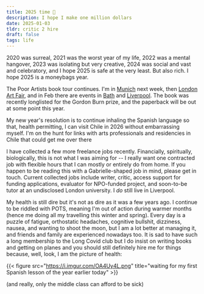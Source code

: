 ```yaml
---
title: 2025 time 👹
description: I hope I make one million dollars 
date: 2025-01-03
tldr: critic 2 hire
draft: false
tags: life
---
```


2020 was surreal, 2021 was the worst year of my life, 2022 was a mental hangover, 2023 was isolating but very creative, 2024 was social and vast and celebratory, and I hope 2025 is safe at the very least. But also rich. I hope 2025 is a moneybags year. 

The Poor Artists book tour continues. I'm in [Munich](https://www.adbk.de/de/aktuell/veranstaltungsreihen/jour-fixe.html) next week, then [London Art Fair](https://www.londonartfair.co.uk/poor-artists-book-launch/), and in Feb there are events in [Bath](https://www.toppingbooks.co.uk/events/bath/poor-artists-gabrielle-de-la-puente-and-zarina-muhammad-as-the-white-pube-2025-3/) and [Liverpool](https://deadinkbookshop.com/products/poor-artists-the-white-pube-in-conversation-with-fran-disley). The book was recently longlisted for the Gordon Burn prize, and the paperback will be out at some point this year. 

My new year's resolution is to continue inhaling the Spanish language so that, health permitting, I can visit Chile in 2026 without embarrassing myself. I'm on the hunt for links with arts professionals and residencies in Chile that could get me over there 

I have collected a few more freelance jobs recently. Financially, spiritually, biologically, this is not what I was aiming for -- I really want one contracted job with flexible hours that I can mostly or entirely do from home. If you happen to be reading this with a Gabrielle-shaped job in mind, please get in touch. Current collected jobs include writer, critic, access support for funding applications, evaluator for NPO-funded project, and soon-to-be tutor at an undisclosed London university. I _do_ still live in Liverpool. 

My health is still dire but it's not as dire as it was a few years ago. I continue to be riddled with POTS, meaning I'm out of action during warmer months (hence me doing all my travelling this winter and spring). Every day is a puzzle of fatigue, orthostatic headaches, cognitive bullshit, dizziness, nausea, and wanting to shoot the moon, but I am a lot better at managing it, and friends and family are experienced nowadays too. It is sad to have such a long membership to the Long Covid club but I do insist on writing books and getting on planes and you should still definitely hire me for things because, well, look, I am the picture of health:

{{< figure src="https://i.imgur.com/OA4Uy4L.png" title="waiting for my first Spanish lesson of the year earlier today" >}}

(and really, only the middle class can afford to be sick)
